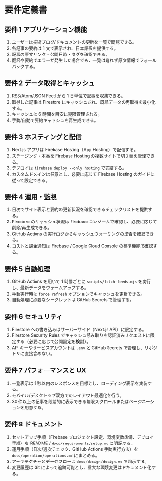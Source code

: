 # 要件定義書

## 要件 1 アプリケーション機能

1. ユーザーは技術ブログ/ドキュメントの更新を一覧で閲覧できる。
2. 各記事の要約は 1 文で表示され、日本語訳を提供する。
3. 記事の原文リンク・公開日時・タグを確認できる。
4. 翻訳や要約でエラーが発生した場合でも、一覧は崩れず原文情報でフォールバックする。

## 要件 2 データ取得とキャッシュ

1. RSS/Atom/JSON Feed から 1 日単位で記事を収集できる。
2. 取得した記事は Firestore にキャッシュされ、既読データの再取得を最小化する。
3. キャッシュは 6 時間を目安に期限管理される。
4. 手動/自動で要約キャッシュを再生成できる。

## 要件 3 ホスティングと配信

1. Next.js アプリは Firebase Hosting（App Hosting）で配信する。
2. ステージング・本番を Firebase Hosting の複数サイトで切り替え管理できる。
3. デプロイは `firebase deploy --only hosting` で完結する。
4. カスタムドメインは任意とし、必要に応じて Firebase Hosting のガイドに従って設定できる。

## 要件 4 運用・監視

1. 日次でサイト表示と要約の更新状況を確認できるチェックリストを提供する。
2. Firestore のキャッシュ状況は Firebase コンソールで確認し、必要に応じて削除/再生成できる。
3. GitHub Actions の実行ログからキャッシュウォーミングの成否を確認できる。
4. コストと課金通知は Firebase / Google Cloud Console の標準機能で確認する。

## 要件 5 自動処理

1. GitHub Actions を用いて 1 時間ごとに `scripts/fetch-feeds.mjs` を実行し、最新データをウォームアップする。
2. 手動実行時は `force_refresh` オプションでキャッシュを更新できる。
3. 自動処理に必要なシークレットは GitHub Secrets で管理する。

## 要件 6 セキュリティ

1. Firestore への書き込みはサーバーサイド（Next.js API）に限定する。
2. Firestore Security Rules でキャッシュ読み取りを認証済みリクエストに限定する（必要に応じて公開設定を検討）。
3. API キーやサービスアカウントは `.env` と GitHub Secrets で管理し、リポジトリに直接含めない。

## 要件 7 パフォーマンスと UX

1. 一覧表示は 1 秒以内のレスポンスを目標とし、ローディング表示を実装する。
2. モバイル/デスクトップ双方でのレイアウト最適化を行う。
3. 30 件以上の記事を段階的に表示できる無限スクロールまたはページネーションを用意する。

## 要件 8 ドキュメント

1. セットアップ手順（Firebase プロジェクト設定、環境変数準備、デプロイ手順）を README / `docs/requirements/setup.md` に明記する。
2. 運用手順（日次/週次チェック、GitHub Actions 手動実行方法）を `docs/operation/operations.md` にまとめる。
3. アーキテクチャとデータフローは `docs/design/design.md` で図示する。
4. 変更履歴は Git によって追跡可能とし、重大な環境変更はドキュメント化する。
